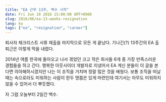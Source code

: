 ```yaml
---
title: "EA 근무 13주, 백수 시작"
date: Fri Jun 10 2016 15:00:00 GMT+0900
slug: 2016/06/ea-13-weeks-resignation
lang: ko
tags: ["ea", "resignation", "career"]
---
```


퇴사자 체크리스트 서류 제출을 마지막으로 모든 게 끝났다. 기나긴(?) 13주간의 EA 출퇴근은 이렇게 막을 내렸다.

2014년 여름 한국에 돌아오고 나서 겪었던 크고 작은 회사들 6개 중 가장 만족스러운 경험들을 하고 간다. 행복한 아웃사이더 개발자로 지냈어서 EA 계신 분들이 이 글을 본다면 의아해하시겠지만 나는 이 조직을 거치며 정말 많은 것을 배웠다. 보통 조직을 떠날 때는 속으로라도 미워하는 사람이 한두 명쯤은 있게 마련인데 여기서는 아무도 미워하지 않을 수 있어서 더 뿌듯했다.

자 그럼 오늘부터 2일간 백수.
